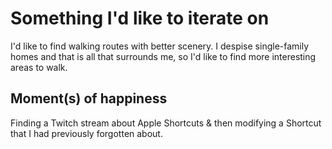 
# Something I'd like to iterate on 

I'd like to find walking routes with better scenery. I despise single-family homes and that is all that surrounds me, so I'd like to find more interesting areas to walk.

## Moment(s) of happiness

Finding a Twitch stream about Apple Shortcuts & then modifying a Shortcut that I had previously forgotten about. 